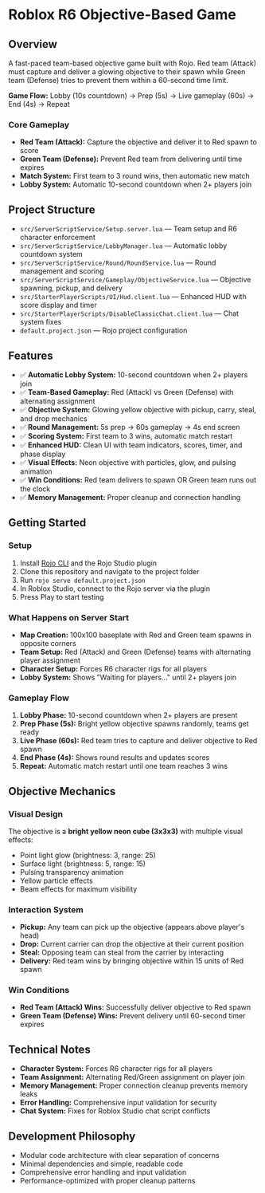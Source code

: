 # Roblox R6 Objective-Based Game

## Overview
A fast-paced team-based objective game built with Rojo. Red team (Attack) must capture and deliver a glowing objective to their spawn while Green team (Defense) tries to prevent them within a 60-second time limit.

**Game Flow:** Lobby (10s countdown) → Prep (5s) → Live gameplay (60s) → End (4s) → Repeat

### Core Gameplay
- **Red Team (Attack):** Capture the objective and deliver it to Red spawn to score
- **Green Team (Defense):** Prevent Red team from delivering until time expires
- **Match System:** First team to 3 round wins, then automatic new match
- **Lobby System:** Automatic 10-second countdown when 2+ players join

## Project Structure
- `src/ServerScriptService/Setup.server.lua` — Team setup and R6 character enforcement
- `src/ServerScriptService/LobbyManager.lua` — Automatic lobby countdown system
- `src/ServerScriptService/Round/RoundService.lua` — Round management and scoring
- `src/ServerScriptService/Gameplay/ObjectiveService.lua` — Objective spawning, pickup, and delivery
- `src/StarterPlayerScripts/UI/Hud.client.lua` — Enhanced HUD with score display and timer
- `src/StarterPlayerScripts/DisableClassicChat.client.lua` — Chat system fixes
- `default.project.json` — Rojo project configuration

## Features
- ✅ **Automatic Lobby System:** 10-second countdown when 2+ players join
- ✅ **Team-Based Gameplay:** Red (Attack) vs Green (Defense) with alternating assignment
- ✅ **Objective System:** Glowing yellow objective with pickup, carry, steal, and drop mechanics
- ✅ **Round Management:** 5s prep → 60s gameplay → 4s end screen
- ✅ **Scoring System:** First team to 3 wins, automatic match restart
- ✅ **Enhanced HUD:** Clean UI with team indicators, scores, timer, and phase display
- ✅ **Visual Effects:** Neon objective with particles, glow, and pulsing animation
- ✅ **Win Conditions:** Red team delivers to spawn OR Green team runs out the clock
- ✅ **Memory Management:** Proper cleanup and connection handling

## Getting Started

### Setup
1. Install [Rojo CLI](https://rojo.space/) and the Rojo Studio plugin
2. Clone this repository and navigate to the project folder
3. Run `rojo serve default.project.json`
4. In Roblox Studio, connect to the Rojo server via the plugin
5. Press Play to start testing

### What Happens on Server Start
- **Map Creation:** 100x100 baseplate with Red and Green team spawns in opposite corners
- **Team Setup:** Red (Attack) and Green (Defense) teams with alternating player assignment
- **Character Setup:** Forces R6 character rigs for all players
- **Lobby System:** Shows "Waiting for players..." until 2+ players join

### Gameplay Flow
1. **Lobby Phase:** 10-second countdown when 2+ players are present
2. **Prep Phase (5s):** Bright yellow objective spawns randomly, teams get ready
3. **Live Phase (60s):** Red team tries to capture and deliver objective to Red spawn
4. **End Phase (4s):** Shows round results and updates scores
5. **Repeat:** Automatic match restart until one team reaches 3 wins

## Objective Mechanics

### Visual Design
The objective is a **bright yellow neon cube (3x3x3)** with multiple visual effects:
- Point light glow (brightness: 3, range: 25)
- Surface light (brightness: 5, range: 15)
- Pulsing transparency animation
- Yellow particle effects
- Beam effects for maximum visibility

### Interaction System
- **Pickup:** Any team can pick up the objective (appears above player's head)
- **Drop:** Current carrier can drop the objective at their current position
- **Steal:** Opposing team can steal from the carrier by interacting
- **Delivery:** Red team wins by bringing objective within 15 units of Red spawn

### Win Conditions
- **Red Team (Attack) Wins:** Successfully deliver objective to Red spawn
- **Green Team (Defense) Wins:** Prevent delivery until 60-second timer expires

## Technical Notes
- **Character System:** Forces R6 character rigs for all players
- **Team Assignment:** Alternating Red/Green assignment on player join
- **Memory Management:** Proper connection cleanup prevents memory leaks
- **Error Handling:** Comprehensive input validation for security
- **Chat System:** Fixes for Roblox Studio chat script conflicts

## Development Philosophy
- Modular code architecture with clear separation of concerns
- Minimal dependencies and simple, readable code
- Comprehensive error handling and input validation
- Performance-optimized with proper cleanup patterns
